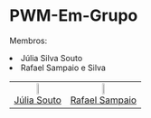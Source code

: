 # PWM-Em-Grupo
Membros:
<li>Júlia Silva Souto</li>
<li>Rafael Sampaio e Silva</li>

<table>
  <tbody>
    <tr>
      <td align="center"><a href="https://github.com/JuliaSilva05"><img src="https://github.com/JuliaSilva05.png" width="auto" height="8.25%"/><br>Júlia Souto</a></td>
      <td align="center"><a href="https://github.com/rafaelsampa"><img src="https://github.com/rafaelsampa.png" width="auto" height="8.25%"/><br>Rafael Sampaio</a></td>
    </tr>
  </tbody>
</table>

